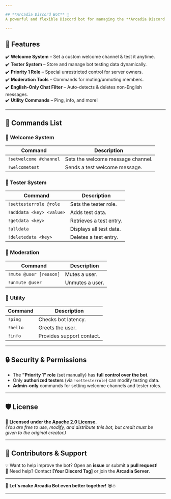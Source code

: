 ```yaml
---

## **Arcadia Discord Bot** 🤖  
A powerful and flexible Discord bot for managing the **Arcadia Discord Server**, featuring moderation, welcome messages, a tester system, and priority role management.  

---
```


## **🌟 Features**  
✔️ **Welcome System** – Set a custom welcome channel & test it anytime.  
✔️ **Tester System** – Store and manage bot testing data dynamically.  
✔️ **Priority 1 Role** – Special unrestricted control for server owners.  
✔️ **Moderation Tools** – Commands for muting/unmuting members.  
✔️ **English-Only Chat Filter** – Auto-detects & deletes non-English messages.  
✔️ **Utility Commands** – Ping, info, and more!   

---

## **📜 Commands List**  

### **👋 Welcome System**  
| Command | Description |
|---------|------------|
| `!setwelcome #channel` | Sets the welcome message channel. |
| `!welcometest` | Sends a test welcome message. |

### **🧪 Tester System**  
| Command | Description |
|---------|------------|
| `!settesterrole @role` | Sets the tester role. |
| `!adddata <key> <value>` | Adds test data. |
| `!getdata <key>` | Retrieves a test entry. |
| `!alldata` | Displays all test data. |
| `!deletedata <key>` | Deletes a test entry. |

### **🔧 Moderation**  
| Command | Description |
|---------|------------|
| `!mute @user [reason]` | Mutes a user. |
| `!unmute @user` | Unmutes a user. |

### **🔹 Utility**  
| Command | Description |
|---------|------------|
| `!ping` | Checks bot latency. |
| `!hello` | Greets the user. |
| `!info` | Provides support contact. |

---

## **🔒 Security & Permissions**  
- The **"Priority 1" role** (set manually) has **full control over the bot**.  
- Only **authorized testers** (via `!settesterrole`) can modify testing data.  
- **Admin-only** commands for setting welcome channels and tester roles.  

---

## **🛡️ License**  
📜 **Licensed under the [Apache 2.0 License](LICENSE).**  
*(You are free to use, modify, and distribute this bot, but credit must be given to the original creator.)*  

---

## **👥 Contributors & Support**  
💡 Want to help improve the bot? Open an **issue** or submit a **pull request**!  
📧 Need help? Contact **[Your Discord Tag]** or join the **Arcadia Server**.  

---

🚀 **Let's make Arcadia Bot even better together!** 😎🔥  

---
